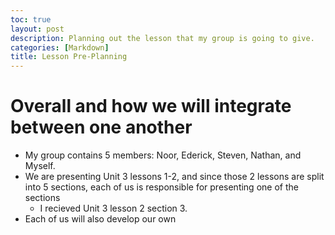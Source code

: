 ```yaml
---
toc: true
layout: post
description: Planning out the lesson that my group is going to give.
categories: [Markdown]
title: Lesson Pre-Planning 
---
```


# Overall and how we will integrate between one another
- My group contains 5 members: Noor, Ederick, Steven, Nathan, and Myself.
- We are presenting Unit 3 lessons 1-2, and since those 2 lessons are split into 5 sections, each of us is responsible for presenting one of the sections
    - I recieved Unit 3 lesson 2 section 3.
- Each of us will also develop our own 
